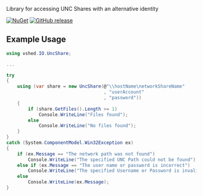 Library for accessing UNC Shares with an alternative identity

[![NuGet](https://img.shields.io/nuget/v/vshed.IO.UncShare.svg)](https://www.nuget.org/packages/vshed.IO.UncShare)
[![GitHub release](https://img.shields.io/github/release/fatalwall/vshed.IO.UncShare.svg?label=GitHub%20release)](https://github.com/fatalwall/vshed.IO.UncShare/releases)

## Example Usage
```csharp            
using vshed.IO.UncShare;

...

try
{
    using (var share = new UncShare(@"\\hostName\networkShareName"
                                    , "userAccount"
                                    , "password"))
    {
        if (share.GetFiles().Length >= 1)
            Console.WriteLine("Files found");
        else
            Console.WriteLine("No files found");
    }
}
catch (System.ComponentModel.Win32Exception ex)
{
    if (ex.Message == "The network path was not found")
        Console.WriteLine("The specified UNC Path could not be found");
    else if (ex.Message == "The user name or password is incorrect")
        Console.WriteLine("The specified Username or Password is invalid");
    else
        Console.WriteLine(ex.Message);
}
```
